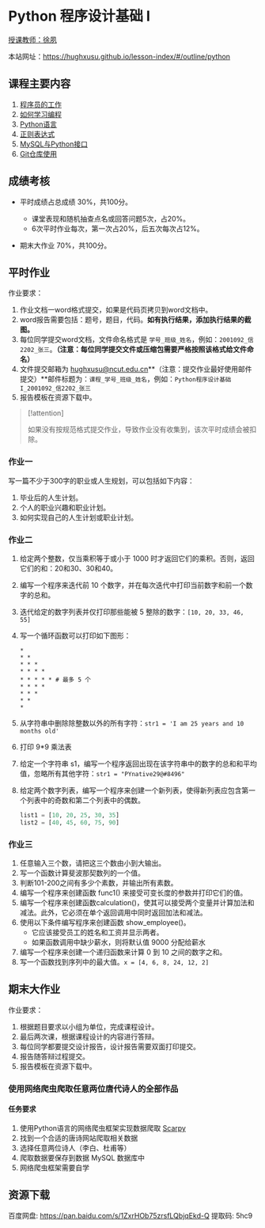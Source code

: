 # Python 程序设计基础 I

[授课教师：徐夙](https://hughxusu.github.io/lesson-index/#/c-teacher)

本站网址：https://hughxusu.github.io/lesson-index/#/outline/python

## 课程主要内容

1. [程序员的工作](https://hughxusu.github.io/lesson-index/#/a-coder-work) 
2. [如何学习编程](https://hughxusu.github.io/lesson-index/#/b-how-study)
3. [Python语言](https://hughxusu.github.io/lesson-py/#/)
4. [正则表达式]()
5. [MySQL与Python接口](https://hughxusu.github.io/lesson-mysql/#/)
6. [Git仓库使用]()

## 成绩考核

* 平时成绩占总成绩 30%，共100分。
  * 课堂表现和随机抽查点名或回答问题5次，占20%。
  * 6次平时作业每次，第一次占20%，后五次每次占12%。

* 期末大作业 70%，共100分。

## 平时作业

作业要求：

1. 作业文档一word格式提交，如果是代码页拷贝到word文档中。
2. word报告需要包括：题号，题目，代码。**如有执行结果，添加执行结果的截图。**
3. 每位同学提交word文档，文件命名格式是 `学号_班级_姓名`，例如：`2001092_信2202_张三`。**（注意：每位同学提交文件或压缩包需要严格按照该格式给文件命名）**
4. 文件提交邮箱为 hughxusu@ncut.edu.cn**（注意：提交作业最好使用邮件提交）**邮件标题为：`课程_学号_班级_姓名`，例如：`Python程序设计基础I_2001092_信2202_张三`
5. 报告模板在资源下载中。

> [!attention]
>
> 如果没有按规范格式提交作业，导致作业没有收集到，该次平时成绩会被扣除。

### 作业一

写一篇不少于300字的职业或人生规划，可以包括如下内容：

1. 毕业后的人生计划。
2. 个人的职业兴趣和职业计划。
3. 如何实现自己的人生计划或职业计划。

### 作业二

1. 给定两个整数，仅当乘积等于或小于 1000 时才返回它们的乘积。否则，返回它们的和：20和30、30和40。

2. 编写一个程序来迭代前 10 个数字，并在每次迭代中打印当前数字和前一个数字的总和。

3. 迭代给定的数字列表并仅打印那些能被 5 整除的数字：`[10, 20, 33, 46, 55]`

4. 写一个循环函数可以打印如下图形：

   ```shell
   * 
   * * 
   * * * 
   * * * * 
   * * * * * # 最多 5 个
   * * * * 
   * * * 
   * * 
   *
   ```

5. 从字符串中删除除整数以外的所有字符：`str1 = 'I am 25 years and 10 months old'`

6. 打印 9*9 乘法表

7. 给定一个字符串 s1，编写一个程序返回出现在该字符串中的数字的总和和平均值，忽略所有其他字符：`str1 = "PYnative29@#8496"`

8. 给定两个数字列表，编写一个程序来创建一个新列表，使得新列表应包含第一个列表中的奇数和第二个列表中的偶数。

   ```python
   list1 = [10, 20, 25, 30, 35]
   list2 = [40, 45, 60, 75, 90]
   ```

### 作业三

1. 任意输入三个数，请把这三个数由小到大输出。
2. 写一个函数计算斐波那契数列的一个值。
3. 判断101-200之间有多少个素数，并输出所有素数。
4. 编写一个程序来创建函数 func1() 来接受可变长度的参数并打印它们的值。
5. 编写一个程序来创建函数calculation()，使其可以接受两个变量并计算加法和减法。此外，它必须在单个返回调用中同时返回加法和减法。
6. 使用以下条件编写程序来创建函数 show_employee()。 
   * 它应该接受员工的姓名和工资并显示两者。 
   * 如果函数调用中缺少薪水，则将默认值 9000 分配给薪水
7. 编写一个程序来创建一个递归函数来计算 0 到 10 之间的数字之和。
8. 写一个函数找到序列中的最大值。`x = [4, 6, 8, 24, 12, 2]`

## 期末大作业

作业要求：

1. 根据题目要求以小组为单位，完成课程设计。
2. 最后两次课，根据课程设计的内容进行答辩。
3. 每位同学都要提交设计报告，设计报告需要双面打印提交。
4. 报告随答辩过程提交。
5. 报告模板在资源下载中。

### 使用网络爬虫爬取任意两位唐代诗人的全部作品

#### 任务要求

1. 使用Python语言的网络爬虫框架实现数据爬取 [Scarpy](https://www.runoob.com/w3cnote/scrapy-detail.html)
2. 找到一个合适的唐诗网站爬取相关数据
3. 选择任意两位诗人（李白、杜甫等）
4. 爬取数据要保存到数据 MySQL 数据库中
5. 网络爬虫框架需要自学

## 资源下载

百度网盘: https://pan.baidu.com/s/1ZxrHOb75zrsfLQbjqEkd-Q 提取码: 5hc9 
